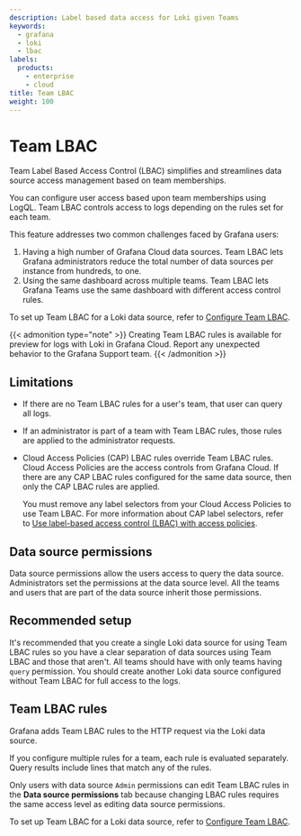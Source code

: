 ```yaml
---
description: Label based data access for Loki given Teams
keywords:
  - grafana
  - loki
  - lbac
labels:
  products:
    - enterprise
    - cloud
title: Team LBAC
weight: 100
---
```


# Team LBAC

Team Label Based Access Control (LBAC) simplifies and streamlines data source access management based on team memberships.

You can configure user access based upon team memberships using LogQL.
Team LBAC controls access to logs depending on the rules set for each team.

This feature addresses two common challenges faced by Grafana users:

1. Having a high number of Grafana Cloud data sources.
   Team LBAC lets Grafana administrators reduce the total number of data sources per instance from hundreds, to one.
1. Using the same dashboard across multiple teams.
   Team LBAC lets Grafana Teams use the same dashboard with different access control rules.

To set up Team LBAC for a Loki data source, refer to [Configure Team LBAC](https://grafana.com/docs/grafana/<GRAFANA_VERSION>/administration/data-source-management/teamlbac/configure-teamlbac-for-loki/).

{{< admonition type="note" >}}
Creating Team LBAC rules is available for preview for logs with Loki in Grafana Cloud.
Report any unexpected behavior to the Grafana Support team.
{{< /admonition >}}

## Limitations

- If there are no Team LBAC rules for a user's team, that user can query all logs.
- If an administrator is part of a team with Team LBAC rules, those rules are applied to the administrator requests.
- Cloud Access Policies (CAP) LBAC rules override Team LBAC rules.
  Cloud Access Policies are the access controls from Grafana Cloud.
  If there are any CAP LBAC rules configured for the same data source, then only the CAP LBAC rules are applied.

  You must remove any label selectors from your Cloud Access Policies to use Team LBAC.
  For more information about CAP label selectors, refer to [Use label-based access control (LBAC) with access policies](https://grafana.com/docs/grafana-cloud/account-management/authentication-and-permissions/access-policies/label-access-policies/).

## Data source permissions

Data source permissions allow the users access to query the data source.
Administrators set the permissions at the data source level.
All the teams and users that are part of the data source inherit those permissions.

## Recommended setup

It's recommended that you create a single Loki data source for using Team LBAC rules so you have a clear separation of data sources using Team LBAC and those that aren't.
All teams should have with only teams having `query` permission.
You should create another Loki data source configured without Team LBAC for full access to the logs.

## Team LBAC rules

Grafana adds Team LBAC rules to the HTTP request via the Loki data source.

If you configure multiple rules for a team, each rule is evaluated separately.
Query results include lines that match any of the rules.

Only users with data source `Admin` permissions can edit Team LBAC rules in the **Data source permissions** tab because changing LBAC rules requires the same access level as editing data source permissions.

To set up Team LBAC for a Loki data source, refer to [Configure Team LBAC](https://grafana.com/docs/grafana/<GRAFANA_VERSION>/administration/data-source-management/teamlbac/configure-teamlbac-for-loki/).
